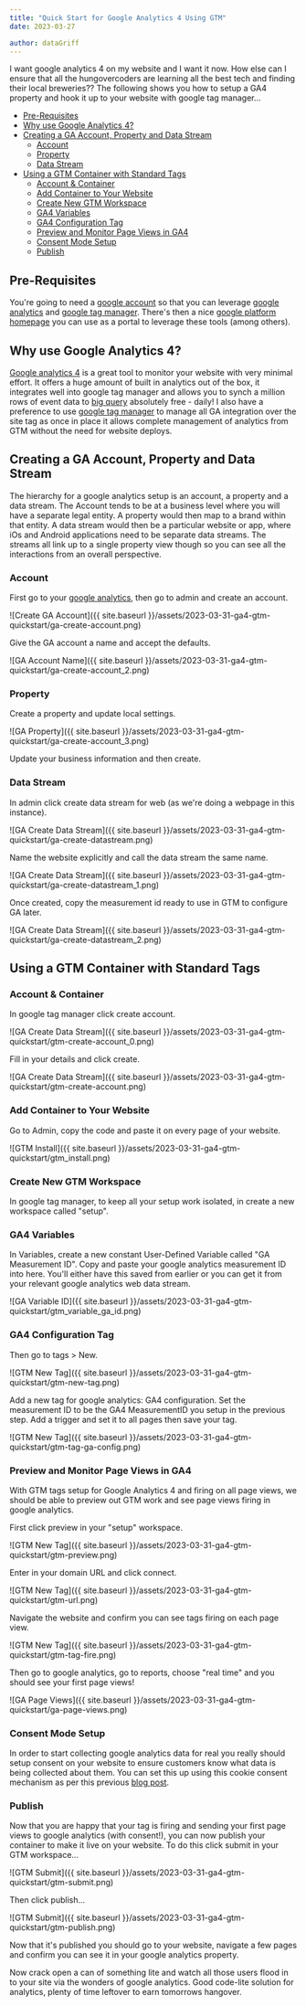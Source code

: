 ```yaml
---
title: "Quick Start for Google Analytics 4 Using GTM"
date: 2023-03-27

author: dataGriff
---
```


I want google analytics 4 on my website and I want it now. How else can I ensure that all the hungovercoders are learning all the best tech and finding their local breweries?? The following shows you how to setup a GA4 property and hook it up to your website with google tag manager...

- [Pre-Requisites](#pre-requisites)
- [Why use Google Analytics 4?](#why-use-google-analytics-4)
- [Creating a GA Account, Property and Data Stream](#creating-a-ga-account-property-and-data-stream)
  - [Account](#account)
  - [Property](#property)
  - [Data Stream](#data-stream)
- [Using a GTM Container with Standard Tags](#using-a-gtm-container-with-standard-tags)
  - [Account \& Container](#account--container)
  - [Add Container to Your Website](#add-container-to-your-website)
  - [Create New GTM Workspace](#create-new-gtm-workspace)
  - [GA4 Variables](#ga4-variables)
  - [GA4 Configuration Tag](#ga4-configuration-tag)
  - [Preview and Monitor Page Views in GA4](#preview-and-monitor-page-views-in-ga4)
  - [Consent Mode Setup](#consent-mode-setup)
  - [Publish](#publish)

## Pre-Requisites

You're going to need a [google account](https://myaccount.google.com/) so that you can leverage [google analytics](https://analytics.google.com/analytics/web/) and [google tag manager](https://tagmanager.google.com/). There's then a nice [google platform homepage](https://marketingplatform.google.com/home) you can use as a portal to leverage these tools (among others).

## Why use Google Analytics 4?

[Google analytics 4](https://developers.google.com/analytics/devguides/collection/ga4) is a great tool to monitor your website with very minimal effort. It offers a huge amount of built in analytics out of the box, it integrates well into google tag manager and allows you to synch a million rows of event data to [big query](https://cloud.google.com/bigquery) absolutely free - daily! I also have a preference to use [google tag manager](https://tagmanager.google.com/) to manage all GA integration over the site tag as once in place it allows complete management of analytics from GTM without the need for website deploys.

## Creating a GA Account, Property and Data Stream

The hierarchy for a google analytics setup is an account, a property and a data stream. The Account tends to be at a business level where you will have a separate legal entity. A property would then map to a brand within that entity. A data stream would then be a particular website or app, where iOs and Android applications need to be separate data streams. The streams all link up to a single property view though so you can see all the interactions from an overall perspective.

### Account

First go to your [google analytics](https://analytics.google.com/analytics/web/), then go to admin and create an account.

![Create GA Account]({{ site.baseurl }}/assets/2023-03-31-ga4-gtm-quickstart/ga-create-account.png)

Give the GA account a name and accept the defaults.

![GA Account Name]({{ site.baseurl }}/assets/2023-03-31-ga4-gtm-quickstart/ga-create-account_2.png)

### Property

Create a property and update local settings.

![GA Property]({{ site.baseurl }}/assets/2023-03-31-ga4-gtm-quickstart/ga-create-account_3.png)

Update your business information and then create.

### Data Stream

In admin click create data stream for web (as we're doing a webpage in this instance).

![GA Create Data Stream]({{ site.baseurl }}/assets/2023-03-31-ga4-gtm-quickstart/ga-create-datastream.png)

Name the website explicitly and call the data stream the same name.

![GA Create Data Stream]({{ site.baseurl }}/assets/2023-03-31-ga4-gtm-quickstart/ga-create-datastream_1.png)

Once created, copy the measurement id ready to use in GTM to configure GA later.

![GA Create Data Stream]({{ site.baseurl }}/assets/2023-03-31-ga4-gtm-quickstart/ga-create-datastream_2.png)

## Using a GTM Container with Standard Tags

### Account & Container

In google tag manager click create account.

![GA Create Data Stream]({{ site.baseurl }}/assets/2023-03-31-ga4-gtm-quickstart/gtm-create-account_0.png)

Fill in your details and click create.

![GA Create Data Stream]({{ site.baseurl }}/assets/2023-03-31-ga4-gtm-quickstart/gtm-create-account.png)

### Add Container to Your Website

Go to Admin, copy the code and paste it on every page of your website.

![GTM Install]({{ site.baseurl }}/assets/2023-03-31-ga4-gtm-quickstart/gtm_install.png)

### Create New GTM Workspace

In google tag manager, to keep all your setup work isolated, in create a new workspace called "setup".

### GA4 Variables

In Variables, create a new constant User-Defined Variable called "GA Measurement ID". Copy and paste your google analytics measurement ID into here. You'll either have this saved from earlier or you can get it from your relevant google analytics web data stream.

![GA Variable ID]({{ site.baseurl }}/assets/2023-03-31-ga4-gtm-quickstart/gtm_variable_ga_id.png)

### GA4 Configuration Tag

 Then go to tags > New.

![GTM New Tag]({{ site.baseurl }}/assets/2023-03-31-ga4-gtm-quickstart/gtm-new-tag.png)

Add a new tag for google analytics: GA4 configuration. Set the measurement ID to be the GA4 MeasurementID you setup in the previous step. Add a trigger and set it to all pages then save your tag.

![GTM New Tag]({{ site.baseurl }}/assets/2023-03-31-ga4-gtm-quickstart/gtm-tag-ga-config.png)

### Preview and Monitor Page Views in GA4

With GTM tags setup for Google Analytics 4 and firing on all page views, we should be able to preview out GTM work and see page views firing in google analytics.

First click preview in your "setup" workspace.

![GTM New Tag]({{ site.baseurl }}/assets/2023-03-31-ga4-gtm-quickstart/gtm-preview.png)

Enter in your domain URL and click connect.

![GTM New Tag]({{ site.baseurl }}/assets/2023-03-31-ga4-gtm-quickstart/gtm-url.png)

Navigate the website and confirm you can see tags firing on each page view.

![GTM New Tag]({{ site.baseurl }}/assets/2023-03-31-ga4-gtm-quickstart/gtm-tag-fire.png)

Then go to google analytics, go to reports, choose "real time" and you should see your first page views!

![GA Page Views]({{ site.baseurl }}/assets/2023-03-31-ga4-gtm-quickstart/ga-page-views.png)

### Consent Mode Setup

In order to start collecting google analytics data for real you really should setup consent on your website to ensure customers know what data is being collected about them. You can set this up using this cookie consent mechanism as per this previous [blog post](https://www.hungovercoders.com/blog/datagriff/2023/03/04/cookie-consent.html).

### Publish

Now that you are happy that your tag is firing and sending your first page views to google analytics (with consent!), you can now publish your container to make it live on your website. To do this click submit in your GTM workspace...

![GTM Submit]({{ site.baseurl }}/assets/2023-03-31-ga4-gtm-quickstart/gtm-submit.png)

Then click publish...

![GTM Submit]({{ site.baseurl }}/assets/2023-03-31-ga4-gtm-quickstart/gtm-publish.png)

Now that it's published you should go to your website, navigate a few pages and confirm you can see it in your google analytics property.

Now crack open a can of something lite and watch all those users flood in to your site via the wonders of google analytics. Good code-lite solution for analytics, plenty of time leftover to earn tomorrows hangover.
